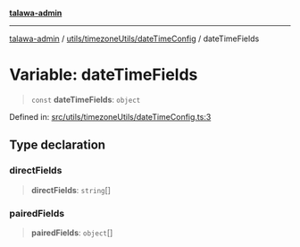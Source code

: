 [**talawa-admin**](../../../../README.md)

***

[talawa-admin](../../../../README.md) / [utils/timezoneUtils/dateTimeConfig](../README.md) / dateTimeFields

# Variable: dateTimeFields

> `const` **dateTimeFields**: `object`

Defined in: [src/utils/timezoneUtils/dateTimeConfig.ts:3](https://github.com/gautam-divyanshu/talawa-admin/blob/2490b2ea9583ec972ca984b1d93932def1c9f92b/src/utils/timezoneUtils/dateTimeConfig.ts#L3)

## Type declaration

### directFields

> **directFields**: `string`[]

### pairedFields

> **pairedFields**: `object`[]
